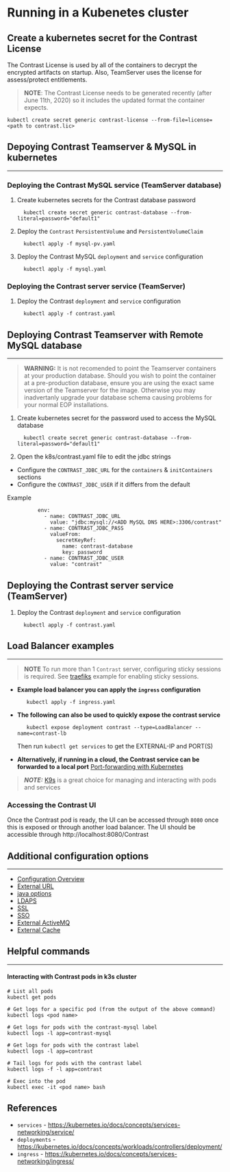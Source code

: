 # Running in a Kubenetes cluster

## Create a kubernetes secret for the Contrast License

The Contrast License is used by all of the containers to decrypt the encrypted artifacts on startup. Also, TeamServer uses the license for assess/protect entitlements.

> **NOTE**: The Contrast License needs to be generated recently (after June 11th, 2020) so it includes the updated format the container expects.

```
kubectl create secret generic contrast-license --from-file=license=<path to contrast.lic>
```


## Depoying Contrast Teamserver & MySQL in kubernetes 
---


### Deploying the Contrast MySQL service (TeamServer database)

1. Create kubernetes secrets for the Contrast database password

         kubectl create secret generic contrast-database --from-literal=password="default1"

1. Deploy the `Contrast` `PersistentVolume` and `PersistentVolumeClaim`

         kubectl apply -f mysql-pv.yaml

1. Deploy the Contrast MySQL `deployment` and `service` configuration

         kubectl apply -f mysql.yaml

### Deploying the Contrast server service (TeamServer)

1. Deploy the Contrast `deployment` and `service` configuration

         kubectl apply -f contrast.yaml


## Deploying Contrast Teamserver with Remote MySQL database 
---

> **WARNING:** It is not recomended to point the Teamserver containers at your production database. Should you wish to point the container at a pre-production database, ensure you are using the exact same version of the Teamserver for the image.  Otherwise you may inadvertanly upgrade your database schema causing problems for your normal EOP installations. 


1. Create kubernetes secret for the password used to access the MySQL database

         kubectl create secret generic contrast-database --from-literal=password="default1"

2. Open the k8s/contrast.yaml file to edit the jdbc strings
- Configure the `CONTRAST_JDBC_URL` for the `containers` & `initContainers` sections
- Configure the `CONTRAST_JDBC_USER` if it differs from the default

Example
```
          env:
            - name: CONTRAST_JDBC_URL
              value: "jdbc:mysql://<ADD MySQL DNS HERE>:3306/contrast"
            - name: CONTRAST_JDBC_PASS
              valueFrom:
                secretKeyRef:
                  name: contrast-database
                  key: password
            - name: CONTRAST_JDBC_USER
              value: "contrast"
```


## Deploying the Contrast server service (TeamServer)

1. Deploy the Contrast `deployment` and `service` configuration

         kubectl apply -f contrast.yaml



## Load Balancer examples
---
> **NOTE** To run more than 1 `Contrast` server, configuring sticky sessions is required. See [traefiks](https://docs.traefik.io/routing/services/#sticky-sessions) example for enabling sticky sessions.

- **Example load balancer you can apply the `ingress` configuration**

         kubectl apply -f ingress.yaml

- **The following can also be used to quickly expose the contrast service**
        
         kubectl expose deployment contrast --type=LoadBalancer --name=contrast-lb

    Then run `kubectl get services` to get the EXTERNAL-IP and PORT(S)

- **Alternatively, if running in a cloud, the Contrast service can be forwarded to a local port**
[Port-forwarding with Kubernetes](https://kubernetes.io/docs/tasks/access-application-cluster/port-forward-access-application-cluster/#forward-a-local-port-to-a-port-on-the-pod)

> **_NOTE:_**  [K9s](https://k9scli.io/topics/install/) is a great choice for managing and interacting with pods and services

### Accessing the Contrast UI

Once the Contrast pod is ready, the UI can be accessed through `8080` once this is exposed or through another load balancer. The UI should be accessible through http://localhost:8080/Contrast


## Additional configuration options
---
- [Configuration Overview](docs/configuration-overview.md)
- [External URL](docs/external-url.md)
- [java options](docs/java_opts.md)
- [LDAPS](docs/ldap.md)
- [SSL](docs/SSL.md)
- [SSO](docs/SSO.md)
- [External ActiveMQ](docs/activemq.md)
- [External Cache](docs/redis.md)


## Helpful commands
---
#### Interacting with Contrast pods in k3s cluster

```
# List all pods
kubectl get pods

# Get logs for a specific pod (from the output of the above command)
kubectl logs <pod name>

# Get logs for pods with the contrast-mysql label
kubectl logs -l app=contrast-mysql

# Get logs for pods with the contrast label
kubectl logs -l app=contrast

# Tail logs for pods with the contrast label
kubectl logs -f -l app=contrast

# Exec into the pod
kubectl exec -it <pod name> bash
```


## References

* `services` - https://kubernetes.io/docs/concepts/services-networking/service/
* `deployments` - https://kubernetes.io/docs/concepts/workloads/controllers/deployment/
* `ingress` - https://kubernetes.io/docs/concepts/services-networking/ingress/